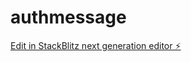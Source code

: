 # authmessage

[Edit in StackBlitz next generation editor ⚡️](https://stackblitz.com/~/github.com/userness/authmessage)